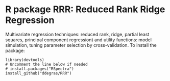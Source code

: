 # R package RRR: Reduced Rank Ridge Regression

Multivariate regression techniques: reduced rank, ridge, partial least squares, principal component regression) and utility functions: model simulation, tuning parameter selection by cross-validation.
To install the package: 
```
library(devtools)
# Uncomment the line below if needed
# install.packages("RSpectra")
install_github("ddegras/RRR")
```
